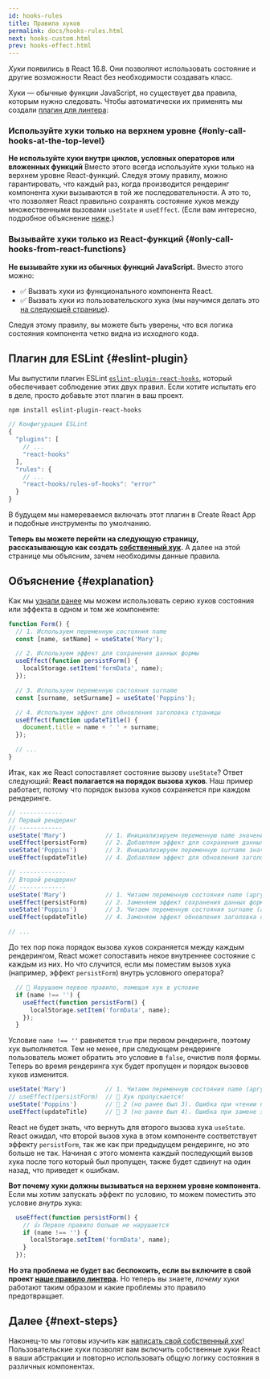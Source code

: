 ```yaml
---
id: hooks-rules
title: Правила хуков
permalink: docs/hooks-rules.html
next: hooks-custom.html
prev: hooks-effect.html
---
```


*Хуки* появились в React 16.8. Они позволяют использовать состояние и другие возможности React без необходимости создавать класс.

Хуки — обычные функции JavaScript, но существует два правила, которым нужно следовать. Чтобы автоматически их применять мы создали [плагин для линтера](https://www.npmjs.com/package/eslint-plugin-react-hooks):

### Используйте хуки только на верхнем уровне {#only-call-hooks-at-the-top-level}

**Не используйте хуки внутри циклов, условных операторов или вложенных функций** Вместо этого всегда используйте хуки только на верхнем уровне React-функций. Cледуя этому правилу, можно гарантировать, что каждый раз, когда производится рендеринг компонента хуки вызываются в той же последовательности. А это то, что позволяет React правильно сохранять состояние хуков между множественными вызовами `useState` и `useEffect`. (Если вам интересно, подробное объяснение [ниже](#explanation).)

### Вызывайте хуки только из React-функций {#only-call-hooks-from-react-functions}

**Не вызывайте хуки из обычных функций JavaScript.** Вместо этого можно:

* ✅ Вызвать хуки из функционального компонента React.
* ✅ Вызвать хуки из пользовательского хука (мы научимся делать это [на следующей странице](/docs/hooks-custom.html)).

Следуя этому правилу, вы можете быть уверены, что вся логика состояния компонента четко видна из исходного кода.

## Плагин для ESLint  {#eslint-plugin}

Мы выпустили плагин ESLint [`eslint-plugin-react-hooks`](https://www.npmjs.com/package/eslint-plugin-react-hooks), который обеспечивает соблюдение этих двух правил. Если хотите испытать его в деле, просто добавьте этот плагин в ваш проект.

```bash
npm install eslint-plugin-react-hooks
```

```js
// Конфигурация ESLint
{
  "plugins": [
    // ...
    "react-hooks"
  ],
  "rules": {
    // ...
    "react-hooks/rules-of-hooks": "error"
  }
}
```

В будущем мы намереваемся включать этот плагин в Create React App и подобные инструменты по умолчанию.

**Теперь вы можете перейти на следующую страницу, рассказывающую как создать [собственный хук](/docs/hooks-custom.html).** А далее на этой странице мы объясним, зачем необходимы данные правила.

## Объяснение {#explanation}

Как мы [узнали ранее](/docs/hooks-state.html#tip-using-multiple-state-variables) мы можем использовать серию хуков состояния или эффекта в одном и том же компоненте:

```js
function Form() {
  // 1. Используем переменную состояния name
  const [name, setName] = useState('Mary');

  // 2. Используем эффект для сохранения данных формы
  useEffect(function persistForm() {
    localStorage.setItem('formData', name);
  });

  // 3. Используем переменную состояния surname
  const [surname, setSurname] = useState('Poppins');

  // 4. Используем эффект для обновления заголовка страницы
  useEffect(function updateTitle() {
    document.title = name + ' ' + surname;
  });

  // ...
}
```

Итак, как же React сопоставляет состояние вызову `useState`? Ответ следующий: **React полагается на порядок вызова хуков**. Наш пример работает, потому что порядок вызова хуков сохраняется при каждом рендеринге.

```js
// ------------
// Первый рендеринг
// ------------
useState('Mary')           // 1. Инициализируем переменную name значением 'Mary'
useEffect(persistForm)     // 2. Добавляем эффект для сохранения данных формы
useState('Poppins')        // 3. Инициализируем переменную surname значением 'Poppins'
useEffect(updateTitle)     // 4. Добавляем эффект для обновления заголовка страницы

// -------------
// Второй рендеринг
// -------------
useState('Mary')           // 1. Читаем переменную состояния name (аргумент игнорируется)
useEffect(persistForm)     // 2. Заменяем эффект сохранения данных формы
useState('Poppins')        // 3. Читаем переменную состояния surname (аргумент игнорируется)
useEffect(updateTitle)     // 4. Заменяем эффект обновления заголовка страницы

// ...
```

До тех пор пока порядок вызова хуков сохраняется между каждым рендерингом, React может сопоставить некое внутреннее состояние с каждым из них. Но что случится, если мы поместим вызов хука (например, эффект `persistForm`) внутрь условного оператора?

```js
  // 🔴 Нарушаем первое правило, помещая хук в условие
  if (name !== '') {
    useEffect(function persistForm() {
      localStorage.setItem('formData', name);
    });
  }
```

Условие `name !== ''` равняется `true` при первом рендеринге, поэтому хук выполняется. Тем не менее, при следующем рендеринге пользователь может обратить это условие в `false`, очистив поля формы. Теперь во время рендеринга хук будет пропущен и порядок вызовов хуков изменится.

```js
useState('Mary')           // 1. Читаем переменную состояния name (аргумент игнорируется)
// useEffect(persistForm)  // 🔴 Хук пропускается!
useState('Poppins')        // 🔴 2 (но ранее был 3). Ошибка при чтении переменной состояния surname
useEffect(updateTitle)     // 🔴 3 (но ранее был 4). Ошибка при замене эффекта
```

React не будет знать, что вернуть для второго вызова хука `useState`. React ожидал, что второй вызов хука в этом компоненте соответствует эффекту `persistForm`, так же как при предыдущем рендеринге, но это больше не так. Начиная с этого момента каждый последующий вызов хука после того который был пропущен, также будет сдвинут на один назад, что приведет к ошибкам.

**Вот почему хуки должны вызываться на верхнем уровне компонента.** Если мы хотим запускать эффект по условию, то можем поместить это условие *внутрь* хука:

```js
  useEffect(function persistForm() {
    // 👍 Первое правило больше не нарушается
    if (name !== '') {
      localStorage.setItem('formData', name);
    }
  });
```

**Но эта проблема не будет вас беспокоить, если вы включите в свой проект [наше правило линтера](https://www.npmjs.com/package/eslint-plugin-react-hooks).** Но теперь вы знаете, *почему* хуки работают таким образом и какие проблемы это правило предотвращает.

## Далее {#next-steps}

Наконец-то мы готовы изучить как [написать свой собственный хук](/docs/hooks-custom.html)! Пользовательские хуки позволят вам включить собственные хуки React в ваши  абстракции и повторно использовать общую логику состояния в различных компонентах. 
